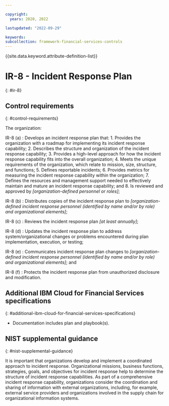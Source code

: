 ```yaml
---

copyright:
  years: 2020, 2022

lastupdated: "2022-09-29"

keywords: 
subcollection: framework-financial-services-controls
---
```


{{site.data.keyword.attribute-definition-list}}

               
# IR-8 - Incident Response Plan
{: #ir-8}

## Control requirements
{: #control-requirements}

The organization:

IR-8 (a)
    : Develops an incident response plan that:
      1. Provides the organization with a roadmap for implementing its incident response capability;
      2. Describes the structure and organization of the incident response capability;
      3. Provides a high-level approach for how the incident response capability fits into the overall organization;
      4. Meets the unique requirements of the organization, which relate to mission, size, structure, and functions;
      5. Defines reportable incidents;
      6. Provides metrics for measuring the incident response capability within the organization;
      7. Defines the resources and management support needed to effectively maintain and mature an incident response capability; and
      8. Is reviewed and approved by _[organization-defined personnel or roles]_;

IR-8 (b)
    : Distributes copies of the incident response plan to _[organization-defined incident response personnel (identified by name and/or by role) and organizational elements]_;

IR-8 (c)
    : Reviews the incident response plan _[at least annually]_;

IR-8 (d)
    : Updates the incident response plan to address system/organizational changes or problems encountered during plan implementation, execution, or testing;

IR-8 (e)
    : Communicates incident response plan changes to _[organization-defined incident response personnel (identified by name and/or by role) and organizational elements]_; and

IR-8 (f)
    : Protects the incident response plan from unauthorized disclosure and modification.

## Additional IBM Cloud for Financial Services specifications
{: #additional-ibm-cloud-for-financial-services-specifications}

- Documentation includes plan and playbook(s).

## NIST supplemental guidance
{: #nist-supplemental-guidance}

It is important that organizations develop and implement a coordinated approach to incident response. Organizational missions, business functions, strategies, goals, and objectives for incident response help to determine the structure of incident response capabilities. As part of a comprehensive incident response capability, organizations consider the coordination and sharing of information with external organizations, including, for example, external service providers and organizations involved in the supply chain for organizational information systems.



